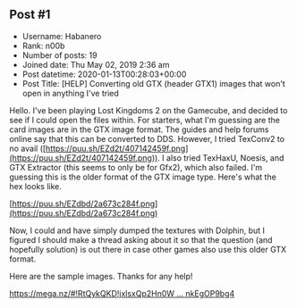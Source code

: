 ## Post #1
- Username: Habanero
- Rank: n00b
- Number of posts: 19
- Joined date: Thu May 02, 2019 2:36 am
- Post datetime: 2020-01-13T00:28:03+00:00
- Post Title: [HELP] Converting old GTX (header GTX1) images that won't open in anything I've tried

Hello. I've been playing Lost Kingdoms 2 on the Gamecube, and decided to see if I could open the files within. For starters, what I'm guessing are the card images are in the GTX image format. The guides and help forums online say that this can be converted to DDS. However, I tried TexConv2 to no avail ([https://puu.sh/EZd2t/407142459f.png](https://puu.sh/EZd2t/407142459f.png)). I also tried TexHaxU, Noesis, and GTX Extractor (this seems to only be for Gfx2), which also failed. I'm guessing this is the older format of the GTX image type. Here's what the hex looks like.

[https://puu.sh/EZdbd/2a673c284f.png](https://puu.sh/EZdbd/2a673c284f.png)

Now, I could and have simply dumped the textures with Dolphin, but I figured I should make a thread asking about it so that the question (and hopefully solution) is out there in case other games also use this older GTX format.

Here are the sample images. Thanks for any help!

[https://mega.nz/#!RtQykQKD!jxlsxQp2Hn0W ... nkEgOP9bg4](https://mega.nz/#!RtQykQKD!jxlsxQp2Hn0W-PSHfKZsHkKpYCC0K-bwYnkEgOP9bg4)

